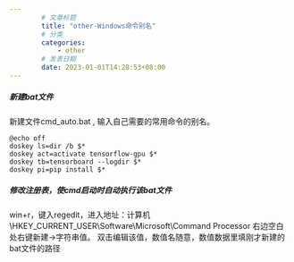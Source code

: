```yaml
---
        # 文章标题
        title: "other-Windows命令别名"
        # 分类
        categories: 
            - other
        # 发表日期
        date: 2023-01-01T14:28:53+08:00
--- 
```


##### 新建bat文件
新建文件cmd_auto.bat , 输入自己需要的常用命令的别名。
```
@echo off
doskey ls=dir /b $*
doskey act=activate tensorflow-gpu $*
doskey tb=tensorboard --logdir $*
doskey pi=pip install $*
```
#####  修改注册表，使cmd启动时自动执行该bat文件
win+r，键入regedit，进入地址：计算机\HKEY_CURRENT_USER\Software\Microsoft\Command Processor
右边空白处右键新建->字符串值。
双击编辑该值，数值名随意，数值数据里填刚才新建的bat文件的路径
